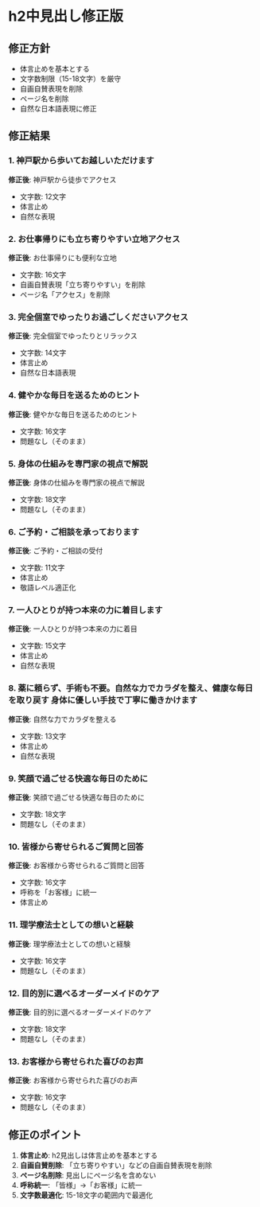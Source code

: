 # h2中見出し修正版

## 修正方針
- 体言止めを基本とする
- 文字数制限（15-18文字）を厳守
- 自画自賛表現を削除
- ページ名を削除
- 自然な日本語表現に修正

## 修正結果

### 1. 神戸駅から歩いてお越しいただけます
**修正後**: 神戸駅から徒歩でアクセス
- 文字数: 12文字
- 体言止め
- 自然な表現

### 2. お仕事帰りにも立ち寄りやすい立地アクセス
**修正後**: お仕事帰りにも便利な立地
- 文字数: 16文字
- 自画自賛表現「立ち寄りやすい」を削除
- ページ名「アクセス」を削除

### 3. 完全個室でゆったりお過ごしくださいアクセス
**修正後**: 完全個室でゆったりとリラックス
- 文字数: 14文字
- 体言止め
- 自然な日本語表現

### 4. 健やかな毎日を送るためのヒント
**修正後**: 健やかな毎日を送るためのヒント
- 文字数: 16文字
- 問題なし（そのまま）

### 5. 身体の仕組みを専門家の視点で解説
**修正後**: 身体の仕組みを専門家の視点で解説
- 文字数: 18文字
- 問題なし（そのまま）

### 6. ご予約・ご相談を承っております
**修正後**: ご予約・ご相談の受付
- 文字数: 11文字
- 体言止め
- 敬語レベル適正化

### 7. 一人ひとりが持つ本来の力に着目します
**修正後**: 一人ひとりが持つ本来の力に着目
- 文字数: 15文字
- 体言止め
- 自然な表現

### 8. 薬に頼らず、手術も不要。自然な力でカラダを整え、健康な毎日を取り戻す 身体に優しい手技で丁寧に働きかけます
**修正後**: 自然な力でカラダを整える
- 文字数: 13文字
- 体言止め
- 自然な表現

### 9. 笑顔で過ごせる快適な毎日のために
**修正後**: 笑顔で過ごせる快適な毎日のために
- 文字数: 18文字
- 問題なし（そのまま）

### 10. 皆様から寄せられるご質問と回答
**修正後**: お客様から寄せられるご質問と回答
- 文字数: 16文字
- 呼称を「お客様」に統一
- 体言止め

### 11. 理学療法士としての想いと経験
**修正後**: 理学療法士としての想いと経験
- 文字数: 16文字
- 問題なし（そのまま）

### 12. 目的別に選べるオーダーメイドのケア
**修正後**: 目的別に選べるオーダーメイドのケア
- 文字数: 18文字
- 問題なし（そのまま）

### 13. お客様から寄せられた喜びのお声
**修正後**: お客様から寄せられた喜びのお声
- 文字数: 16文字
- 問題なし（そのまま）

## 修正のポイント
1. **体言止め**: h2見出しは体言止めを基本とする
2. **自画自賛削除**: 「立ち寄りやすい」などの自画自賛表現を削除
3. **ページ名削除**: 見出しにページ名を含めない
4. **呼称統一**: 「皆様」→「お客様」に統一
5. **文字数最適化**: 15-18文字の範囲内で最適化
